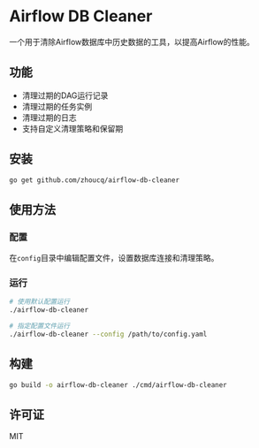 # Airflow DB Cleaner

一个用于清除Airflow数据库中历史数据的工具，以提高Airflow的性能。

## 功能

- 清理过期的DAG运行记录
- 清理过期的任务实例
- 清理过期的日志
- 支持自定义清理策略和保留期

## 安装

```bash
go get github.com/zhoucq/airflow-db-cleaner
```

## 使用方法

### 配置

在`config`目录中编辑配置文件，设置数据库连接和清理策略。

### 运行

```bash
# 使用默认配置运行
./airflow-db-cleaner

# 指定配置文件运行
./airflow-db-cleaner --config /path/to/config.yaml
```

## 构建

```bash
go build -o airflow-db-cleaner ./cmd/airflow-db-cleaner
```

## 许可证

MIT 